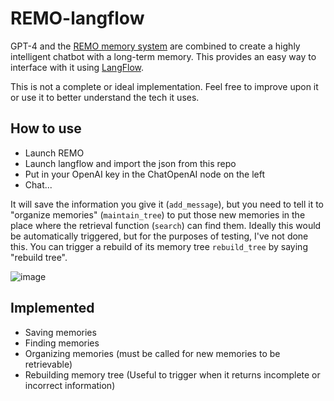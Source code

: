 # REMO-langflow
GPT-4 and the [REMO memory system](https://github.com/daveshap/REMO_Framework) are combined to create a highly intelligent chatbot with a long-term memory. This provides an easy way to interface with it using [LangFlow](https://github.com/logspace-ai/langflow).

This is not a complete or ideal implementation. Feel free to improve upon it or use it to better understand the tech it uses.

## How to use
- Launch REMO
- Launch langflow and import the json from this repo
- Put in your OpenAI key in the ChatOpenAI node on the left
- Chat...

It will save the information you give it (`add_message`), but you need to tell it to "organize memories" (`maintain_tree`) to put those new memories in the place where the retrieval function (`search`) can find them. Ideally this would be automatically triggered, but for the purposes of testing, I've not done this. You can trigger a rebuild of its memory tree `rebuild_tree` by saying "rebuild tree". 


![image](https://user-images.githubusercontent.com/123516285/232245663-7951c991-c9ed-4115-a9d3-021a0682eb40.png)

## Implemented
- Saving memories
- Finding memories
- Organizing memories (must be called for new memories to be retrievable)
- Rebuilding memory tree (Useful to trigger when it returns incomplete or incorrect information)
